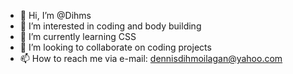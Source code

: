 - 👋 Hi, I’m @Dihms
- 👀 I’m interested in coding and body building
- 🌱 I’m currently learning CSS
- 💞️ I’m looking to collaborate on coding projects
- 📫 How to reach me via e-mail: dennisdihmoilagan@yahoo.com

<!---
Dihms/Dihms is a ✨ special ✨ repository because its `README.md` (this file) appears on your GitHub profile.
You can click the Preview link to take a look at your changes.
--->

